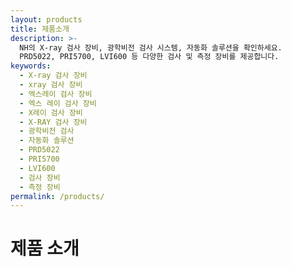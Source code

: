 ```yaml
---
layout: products
title: 제품소개
description: >-
  NH의 X-ray 검사 장비, 광학비전 검사 시스템, 자동화 솔루션을 확인하세요. 
  PRD5022, PRI5700, LVI600 등 다양한 검사 및 측정 장비를 제공합니다.
keywords:
  - X-ray 검사 장비
  - xray 검사 장비
  - 엑스레이 검사 장비
  - 엑스 레이 검사 장비
  - X레이 검사 장비
  - X-RAY 검사 장비
  - 광학비전 검사
  - 자동화 솔루션
  - PRD5022
  - PRI5700
  - LVI600
  - 검사 장비
  - 측정 장비
permalink: /products/
---
```


# 제품 소개
<!-- 
## X-ray 검사 장비
- 고성능 X-ray 검사 시스템
- 자동화된 검사 프로세스
- 정밀한 결함 검출

## 자동화 솔루션
- 맞춤형 자동화 시스템
- 생산성 향상 솔루션
- 품질 관리 시스템

## 맞춤형 장비 제작
- 고객 요구사항 기반 설계
- 최신 기술 적용
- 유지보수 지원  -->